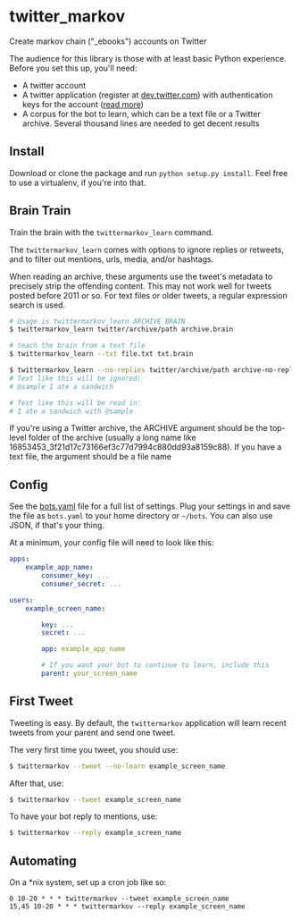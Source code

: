 twitter_markov
==============

Create markov chain ("_ebooks") accounts on Twitter

The audience for this library is those with at least basic Python experience. Before you set this up, you'll need:

* A twitter account
* A twitter application (register at [dev.twitter.com](http://dev.twitter.com)) with authentication keys for the account ([read more](https://dev.twitter.com/oauth))
* A corpus for the bot to learn, which can be a text file or a Twitter archive. Several thousand lines are needed to get decent results

## Install

Download or clone the package and run `python setup.py install`. Feel free to use a virtualenv, if you're into that.

## Brain Train

Train the brain with the `twittermarkov_learn` command.

The `twittermarkov_learn` comes with options to ignore replies or retweets, and to filter out mentions, urls, media, and/or hashtags.

When reading an archive, these arguments use the tweet's metadata to precisely strip the offending content. This may not work well for tweets posted before 2011 or so. For text files or older tweets, a regular expression search is used.

```bash
# Usage is twittermarkov_learn ARCHIVE BRAIN
$ twittermarkov_learn twitter/archive/path archive.brain

# teach the brain from a text file
$ twittermarkov_learn --txt file.txt txt.brain

$ twittermarkov_learn --no-replies twitter/archive/path archive-no-replies.brain
# Text like this will be ignored:
# @sample I ate a sandwich

# Text like this will be read in:
# I ate a sandwich with @sample
````

If you're using a Twitter archive, the ARCHIVE argument should be the top-level folder of the archive (usually a long name like 16853453_3f21d17c73166ef3c77d7994c880dd93a8159c88). If you have a text file, the argument should be a file name

## Config

See the [bots.yaml](bots.yaml) file for a full list of settings. Plug your settings in and save the file as `bots.yaml` to your home directory  or `~/bots`. You can also use JSON, if that's your thing.

At a minimum, your config file will need to look like this:
````yaml
apps:
    example_app_name:
        consumer_key: ...
        consumer_secret: ...

users:
    example_screen_name:

        key: ...
        secret: ...

        app: example_app_name

        # If you want your bot to continue to learn, include this
        parent: your_screen_name
````

## First Tweet

Tweeting is easy. By default, the `twittermarkov` application will learn recent tweets from your parent and send one tweet.

The very first time you tweet, you should use:

````bash
$ twittermarkov --tweet --no-learn example_screen_name
````

After that, use:

````bash
$ twittermarkov --tweet example_screen_name
````

To have your bot reply to mentions, use:

````bash
$ twittermarkov --reply example_screen_name
````

## Automating

On a *nix system, set up a cron job like so:

````
0 10-20 * * * twittermarkov --tweet example_screen_name
15,45 10-20 * * * twittermarkov --reply example_screen_name
````
